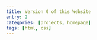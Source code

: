 ```yaml
---
title: Version 0 of this Website
entry: 2
categories: [projects, homepage]
tags: [html, css]
---
```

